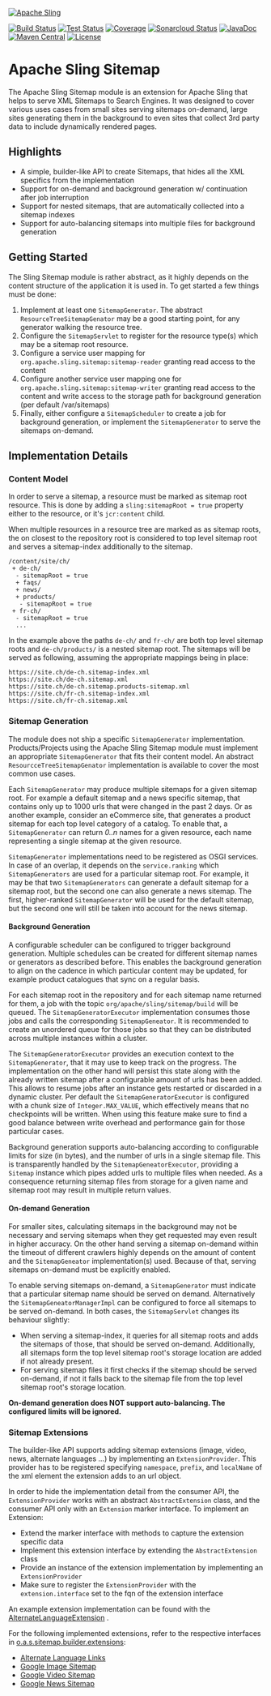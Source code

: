[![Apache Sling](https://sling.apache.org/res/logos/sling.png)](https://sling.apache.org)

&#32;[![Build Status](https://ci-builds.apache.org/job/Sling/job/modules/job/sling-org-apache-sling-sitemap/job/master/badge/icon)](https://ci-builds.apache.org/job/Sling/job/modules/job/sling-org-apache-sling-sitemap/job/master/)&#32;[![Test Status](https://img.shields.io/jenkins/tests.svg?jobUrl=https://ci-builds.apache.org/job/Sling/job/modules/job/sling-org-apache-sling-sitemap/job/master/)](https://ci-builds.apache.org/job/Sling/job/modules/job/sling-org-apache-sling-sitemap/job/master/test/?width=800&height=600)&#32;[![Coverage](https://sonarcloud.io/api/project_badges/measure?project=apache_sling-org-apache-sling-sitemap&metric=coverage)](https://sonarcloud.io/dashboard?id=apache_sling-org-apache-sling-sitemap)&#32;[![Sonarcloud Status](https://sonarcloud.io/api/project_badges/measure?project=apache_sling-org-apache-sling-sitemap&metric=alert_status)](https://sonarcloud.io/dashboard?id=apache_sling-org-apache-sling-sitemap)&#32;[![JavaDoc](https://www.javadoc.io/badge/org.apache.sling/org.apache.sling.sitemap.svg)](https://www.javadoc.io/doc/org.apache.sling/org.apache.sling.sitemap)&#32;[![Maven Central](https://maven-badges.herokuapp.com/maven-central/org.apache.sling/org.apache.sling.sitemap/badge.svg)](https://search.maven.org/#search%7Cga%7C1%7Cg%3A%22org.apache.sling%22%20a%3A%22org.apache.sling.sitemap%22) [![License](https://img.shields.io/badge/License-Apache%202.0-blue.svg)](https://www.apache.org/licenses/LICENSE-2.0)

# Apache Sling Sitemap

The Apache Sling Sitemap module is an extension for Apache Sling that helps to serve XML Sitemaps to Search Engines. It
was designed to cover various uses cases from small sites serving sitemaps on-demand, large sites generating them in the
background to even sites that collect 3rd party data to include dynamically rendered pages.

## Highlights

* A simple, builder-like API to create Sitemaps, that hides all the XML specifics from the implementation
* Support for on-demand and background generation w/ continuation after job interruption
* Support for nested sitemaps, that are automatically collected into a sitemap indexes
* Support for auto-balancing sitemaps into multiple files for background generation

## Getting Started

The Sling Sitemap module is rather abstract, as it highly depends on the content structure of the application it is 
used in. To get started a few things must be done:

1) Implement at least one `SitemapGenerator`. The abstract `ResourceTreeSitemapGenator` may be a good starting
   point, for any generator walking the resource tree. 
2) Configure the `SitemapServlet` to register for the resource type(s) which may be a sitemap root resource.
3) Configure a service user mapping for `org.apache.sling.sitemap:sitemap-reader` granting read access to the content
4) Configure another service user mapping one for `org.apache.sling.sitemap:sitemap-writer` granting read access to the 
   content and write access to the storage path for background generation (per default /var/sitemaps)
5) Finally, either configure a `SitemapScheduler` to create a job for background generation, or implement the 
   `SitemapGenerator` to serve the sitemaps on-demand.
   
## Implementation Details

### Content Model

In order to serve a sitemap, a resource must be marked as sitemap root resource. This is done by adding
a `sling:sitemapRoot = true` property either to the resource, or it's `jcr:content` child.

When multiple resources in a resource tree are marked as as sitemap roots, the on closest to the repository root is
considered to top level sitemap root and serves a sitemap-index additionally to the sitemap.

```
/content/site/ch/
 + de-ch/
  - sitemapRoot = true
  + faqs/
  + news/
  + products/
   - sitemapRoot = true
 + fr-ch/
  - sitemapRoot = true 
  ...
```

In the example above the paths `de-ch/` and `fr-ch/` are both top level sitemap roots and `de-ch/products/` is a nested
sitemap root. The sitemaps will be served as following, assuming the appropriate mappings being in place:

```
https://site.ch/de-ch.sitemap-index.xml
https://site.ch/de-ch.sitemap.xml
https://site.ch/de-ch.sitemap.products-sitemap.xml
https://site.ch/fr-ch.sitemap-index.xml
https://site.ch/fr-ch.sitemap.xml
```

### Sitemap Generation

The module does not ship a specific `SitemapGenerator` implementation. Products/Projects using the Apache Sling Sitemap
module must implement an appropriate `SitemapGenerator` that fits their content model. An abstract
`ResourcceTreeSitemapGenator` implementation is available to cover the most common use cases.

Each `SitemapGenerator` may produce multiple sitemaps for a given sitemap root. For example a default sitemap and a news
specific sitemap, that contains only up to 1000 urls that were changed in the past 2 days. Or as another example, 
consider an eCommerce site, that generates a product sitemap for each top level category of a catalog. To enable that, 
a `SitemapGenerator` can return _0..n_ names for a given resource, each name representing a single sitemap at the given 
resource.

`SitemapGenerator` implementations need to be registered as OSGI services. In case of an overlap, it depends on
the `service.ranking` which `SitemapGenerators` are used for a particular sitemap root. For example, it may be that two
`SitemapGenerators` can generate a default sitemap for a sitemap root, but the second one can also generate a news
sitemap. The first, higher-ranked `SitemapGenerator` will be used for the default sitemap, but the second one will still
be taken into account for the news sitemap.

#### Background Generation

A configurable scheduler can be configured to trigger background generation. Multiple schedules can be created for
different sitemap names or generators as described before. This enables the background generation to align on the
cadence in which particular content may be updated, for example product catalogues that sync on a regular basis.

For each sitemap root in the repository and for each sitemap name returned for them, a job with the topic
`org/apache/sling/sitemap/build` will be queued. The `SitemapGeneratorExecutor` implementation consumes those jobs and
calls the corresponding `SitemapGeneator`. It is recommended to create an unordered queue for those jobs so that they
can be distributed across multiple instances within a cluster.

The `SitemapGeneratorExecutor` provides an execution context to the `SitemapGenerator`, that it may use to keep track on
the progress. The implementation on the other hand will persist this state along with the already written sitemap after
a configurable amount of urls has been added. This allows to resume jobs after an instance gets restarted or discarded
in a dynamic cluster. Per default the `SitemapGeneratorExecutor` is configured with a chunk size of `Integer.MAX_VALUE`,
which effectively means that no checkpoints will be written. When using this feature make sure to find a good balance
between write overhead and performance gain for those particular cases.

Background generation supports auto-balancing according to configurable limits for size (in bytes), and the number of
urls in a single sitemap file. This is transparently handled by the `SitemapGeneatorExecutor`, providing a `Sitemap`
instance which pipes added urls to multiple files when needed. As a consequence returning sitemap files from storage for
a given name and sitemap root may result in multiple return values.

#### On-demand Generation

For smaller sites, calculating sitemaps in the background may not be necessary and serving sitemaps when they get
requested may even result in higher accuracy. On the other hand serving a sitemap on-demand within the timeout of
different crawlers highly depends on the amount of content and the `SitemapGeneator` implementation(s) used. Because of
that, serving sitemaps on-demand must be explicitly enabled.

To enable serving sitemaps on-demand, a `SitemapGenerator` must indicate that a particular sitemap name should be served
on demand. Alternatively the `SitemapGeneatorManagerImpl` can be configured to force all sitemaps to be served
on-demand. In both cases, the `SitemapServlet` changes its behaviour slightly:

- When serving a sitemap-index, it queries for all sitemap roots and adds the sitemaps of those, that should be served
  on-demand. Additionally, all sitemaps form the top level sitemap root's storage location are added if not already
  present.
- For serving sitemap files it first checks if the sitemap should be served on-demand, if not it falls back to the
  sitemap file from the top level sitemap root's storage location.

**On-demand generation does NOT support auto-balancing. The configured limits will be ignored.**

### Sitemap Extensions

The builder-like API supports adding sitemap extensions (image, video, news, alternate languages ...) by implementing an
`ExtensionProvider`. This provider has to be registered specifying `namespace`, `prefix`, and `localName` of the xml
element the extension adds to an url object.

In order to hide the implementation detail from the consumer API, the `ExtensionProvider` works with an abstract
`AbstractExtension` class, and the consumer API only with an `Extension` marker interface. To implement an Extension:

* Extend the marker interface with methods to capture the extension specific data
* Implement this extension interface by extending the `AbstractExtension` class
* Provide an instance of the extension implementation by implementing an `ExtensionProvider`
* Make sure to register the `ExtensionProvider` with the `extension.interface` set to the fqn of the extension interface

An example extension implementation can be found with
the [AlternateLanguageExtension](src/main/java/org/apache/sling/sitemap/builder/extensions/AlternateLanguageExtension.java)
.

For the following implemented extensions, refer to the respective interfaces in [o.a.s.sitemap.builder.extensions](src/main/java/org/apache/sling/sitemap/builder/extensions):
* [Alternate Language Links](https://developers.google.com/search/docs/advanced/crawling/localized-versions#sitemap)
* [Google Image Sitemap](https://developers.google.com/search/docs/advanced/sitemaps/image-sitemaps)
* [Google Video Sitemap](https://developers.google.com/search/docs/advanced/sitemaps/video-sitemaps)
* [Google News Sitemap](https://developers.google.com/search/docs/advanced/sitemaps/news-sitemap)
